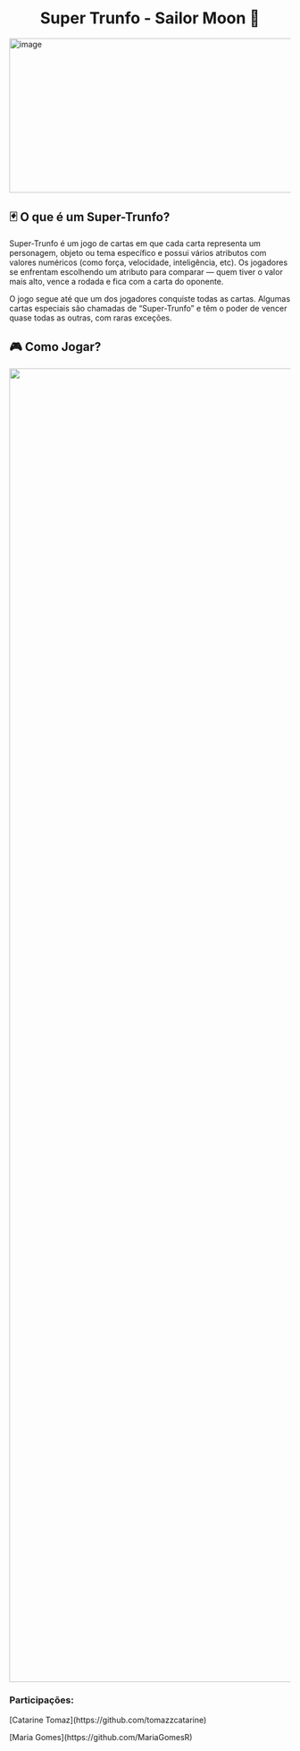 <h1 align="center">Super Trunfo - Sailor Moon 🌠</h1>

<img width="1200" height="276" alt="image" src="https://github.com/user-attachments/assets/82674e3f-11f1-4faf-b2d4-5bffacd09d21" />





<h2>🃏 O que é um Super-Trunfo?</h2>
<p>Super-Trunfo é um jogo de cartas em que cada carta representa um personagem, objeto ou tema específico e possui vários atributos com valores numéricos (como força, velocidade, inteligência, etc). Os jogadores se enfrentam escolhendo um atributo para comparar — quem tiver o valor mais alto, vence a rodada e fica com a carta do oponente.

O jogo segue até que um dos jogadores conquiste todas as cartas. Algumas cartas especiais são chamadas de “Super-Trunfo” e têm o poder de vencer quase todas as outras, com raras exceções.

</p>

<h2>🎮 Como Jogar?</h2>
<div align="center">
<img width="670" height="2348" src="https://github.com/user-attachments/assets/1057e9e7-ef0f-4693-9bf6-270197246c19" />
</div>

<h3>Participações:</h3>

<p>[Catarine Tomaz](https://github.com/tomazzcatarine)</p>
<p>[Maria Gomes](https://github.com/MariaGomesR)</p>




